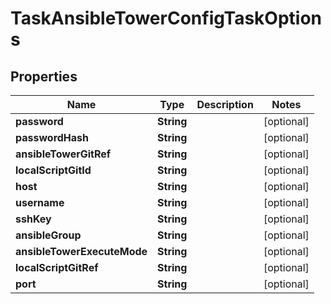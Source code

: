 

# TaskAnsibleTowerConfigTaskOptions

## Properties

Name | Type | Description | Notes
------------ | ------------- | ------------- | -------------
**password** | **String** |  |  [optional]
**passwordHash** | **String** |  |  [optional]
**ansibleTowerGitRef** | **String** |  |  [optional]
**localScriptGitId** | **String** |  |  [optional]
**host** | **String** |  |  [optional]
**username** | **String** |  |  [optional]
**sshKey** | **String** |  |  [optional]
**ansibleGroup** | **String** |  |  [optional]
**ansibleTowerExecuteMode** | **String** |  |  [optional]
**localScriptGitRef** | **String** |  |  [optional]
**port** | **String** |  |  [optional]



